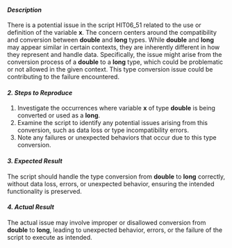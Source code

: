 ﻿#### ***Description***
There is a potential issue in the script HIT06\_51 related to the use or definition of the variable **x**. The concern centers around the compatibility and conversion between **double** and **long** types. While **double** and **long** may appear similar in certain contexts, they are inherently different in how they represent and handle data. Specifically, the issue might arise from the conversion process of a **double** to a **long** type, which could be problematic or not allowed in the given context. This type conversion issue could be contributing to the failure encountered.
#### ***2. Steps to Reproduce***
1. Investigate the occurrences where variable **x** of type **double** is being converted or used as a **long**.
1. Examine the script to identify any potential issues arising from this conversion, such as data loss or type incompatibility errors.
1. Note any failures or unexpected behaviors that occur due to this type conversion.
#### ***3. Expected Result***
The script should handle the type conversion from **double** to **long** correctly, without data loss, errors, or unexpected behavior, ensuring the intended functionality is preserved.
#### ***4. Actual Result***
The actual issue may involve improper or disallowed conversion from **double** to **long**, leading to unexpected behavior, errors, or the failure of the script to execute as intended.

